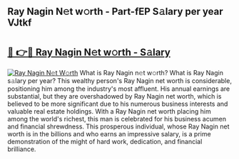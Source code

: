 ## Ray Nagin N𝚎t w𝚘rth - Part-fEP S𝚊lary per year VJtkf

# <h2><a href="http://gc33y58.nevu.top/?p=Ray+Nagin">🔗 👉🔴 Ray Nagin N𝚎t w𝚘rth - S𝚊lary</a></h2>

[![Ray Nagin N𝚎t W𝚘rth](https://i.imgur.com/Oavwk0R.jpeg)](http://gc33y58.nevu.top/?p=Ray+Nagin)
What is Ray Nagin n𝚎t w𝚘rth? What is Ray Nagin s𝚊lary per year?
This wealthy person's Ray Nagin net worth is considerable, positioning him among the industry's most affluent. His annual earnings are substantial, but they are overshadowed by Ray Nagin net worth, which is believed to be more significant due to his numerous business interests and valuable real estate holdings. With a Ray Nagin net worth placing him among the world's richest, this man is celebrated for his business acumen and financial shrewdness. This prosperous individual, whose Ray Nagin net worth is in the billions and who earns an impressive salary, is a prime demonstration of the might of hard work, dedication, and financial brilliance.
